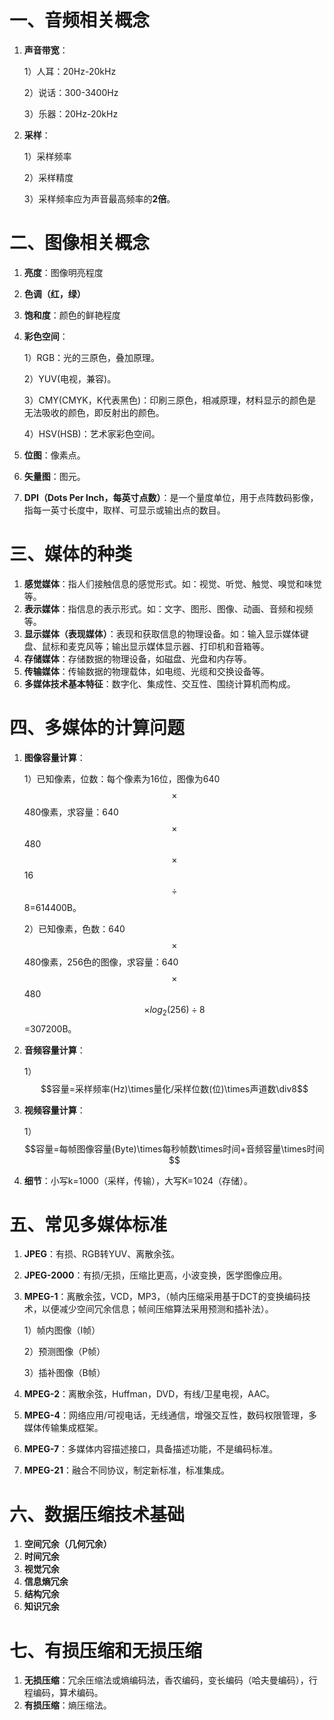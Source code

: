 # 一、音频相关概念

1. **声音带宽**：

   1）人耳：20Hz-20kHz

   2）说话：300-3400Hz

   3）乐器：20Hz-20kHz

2. **采样**：

   1）采样频率

   2）采样精度

   3）采样频率应为声音最高频率的**2倍**。

# 二、图像相关概念

1. **亮度**：图像明亮程度

2. **色调（红，绿）**

3. **饱和度**：颜色的鲜艳程度

4. **彩色空间**：

   1）RGB：光的三原色，叠加原理。

   2）YUV(电视，兼容)。

   3）CMY(CMYK，K代表黑色)：印刷三原色，相减原理，材料显示的颜色是无法吸收的颜色，即反射出的颜色。

   4）HSV(HSB)：艺术家彩色空间。

5. **位图**：像素点。

6. **矢量图**：图元。

7. **DPI（Dots Per lnch，每英寸点数）**：是一个量度单位，用于点阵数码影像，指每一英寸长度中，取样、可显示或输出点的数目。

# 三、媒体的种类

1. **感觉媒体**：指人们接触信息的感觉形式。如：视觉、听觉、触觉、嗅觉和味觉等。
2. **表示媒体**：指信息的表示形式。如：文字、图形、图像、动画、音频和视频等。
3. **显示媒体（表现媒体）**：表现和获取信息的物理设备。如：输入显示媒体键盘、鼠标和麦克风等；输出显示媒体显示器、打印机和音箱等。
4. **存储媒体**：存储数据的物理设备，如磁盘、光盘和内存等。
5. **传输媒体**：传输数据的物理载体，如电缆、光缆和交换设备等。
6. **多媒体技术基本特征**：数字化、集成性、交互性、围绕计算机而构成。

# 四、多媒体的计算问题

1. **图像容量计算**：

   1）已知像素，位数：每个像素为16位，图像为640$$\times$$480像素，求容量：640$$\times$$480$$\times$$16$$\div$$8=614400B。

   2）已知像素，色数：640$$\times$$480像素，256色的图像，求容量：640$$\times$$480$$\times log_{2}(256)\div8$$=307200B。

2. **音频容量计算**：

   1）$$容量=采样频率(Hz)\times量化/采样位数(位)\times声道数\div8$$

3. **视频容量计算**：

   1）$$容量=每帧图像容量(Byte)\times每秒帧数\times时间+音频容量\times时间$$

4. **细节**：小写k=1000（采样，传输），大写K=1024（存储）。

# 五、常见多媒体标准

1. **JPEG**：有损、RGB转YUV、离散余弦。

2. **JPEG-2000**：有损/无损，压缩比更高，小波变换，医学图像应用。

3. **MPEG-1**：离散余弦，VCD，MP3，（帧内压缩采用基于DCT的变换编码技术，以便减少空间冗余信息；帧间压缩算法采用预测和插补法）。

   1）帧内图像（I帧）

   2）预测图像（P帧）

   3）插补图像（B帧）

4. **MPEG-2**：离散余弦，Huffman，DVD，有线/卫星电视，AAC。

5. **MPEG-4**：网络应用/可视电话，无线通信，增强交互性，数码权限管理，多媒体传输集成框架。

6. **MPEG-7**：多媒体内容描述接口，具备描述功能，不是编码标准。

7. **MPEG-21**：融合不同协议，制定新标准，标准集成。

# 六、数据压缩技术基础

1. **空间冗余（几何冗余）**
2. **时间冗余**
3. **视觉冗余**
4. **信息熵冗余**
5. **结构冗余**
6. **知识冗余**

# 七、有损压缩和无损压缩

1. **无损压缩**：冗余压缩法或熵编码法，香农编码，变长编码（哈夫曼编码），行程编码，算术编码。
2. **有损压缩**：熵压缩法。